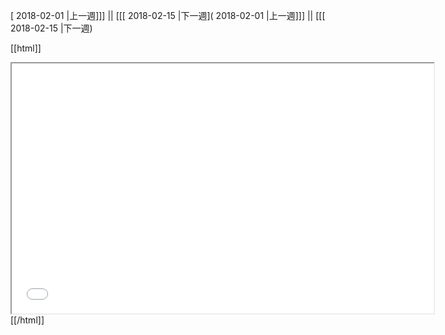 [ 2018-02-01 |上一週]]] || [[[ 2018-02-15 |下一週]( 2018-02-01 |上一週]]] || [[[ 2018-02-15 |下一週)



[[html]]
<iframe src='<http://pad.hackingthursday.org>  ?showControls=true&showChat=true&showLineNumbers=true&useMonospaceFont=false' width=675 height=400></iframe>
[[/html]]